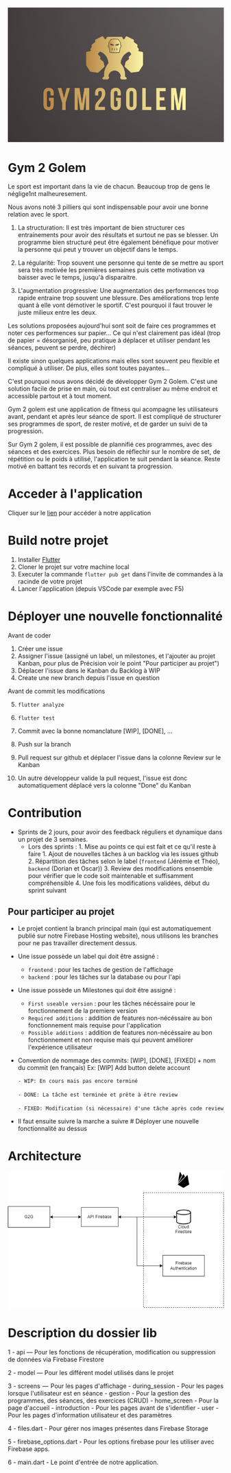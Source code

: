 ![](ressources/large.jpg)
# Gym 2 Golem

Le sport est important dans la vie de chacun. Beaucoup trop de gens le néglige1nt malheuresement. 

Nous avons noté 3 pilliers qui sont indispensable pour avoir une bonne relation avec le sport. 

1. La structuration: Il est très important de bien structurer ces entrainements pour avoir des résultats et surtout ne pas se blesser. 
Un programme bien structuré peut être également bénéfique pour motiver la personne qui peut y trouver un objectif dans le temps.

2. La régularité: Trop souvent une personne qui tente de se mettre au sport sera très motivée les premières semaines puis cette motivation va baisser avec le temps, jusqu'à disparaitre. 

3. L'augmentation progressive: Une augmentation des performences trop rapide entraine trop souvent une blessure. Des améliorations trop lente quant à elle vont démotiver le sportif. C'est pourquoi il faut trouver le juste milieux entre les deux. 

Les solutions proposées aujourd'hui sont soit de faire ces programmes et noter ces performences sur papier... 
Ce qui n'est clairement pas idéal (trop de papier = désorganisé, peu pratique à déplacer et utiliser pendant les séances, peuvent se perdre, déchirer)

Il existe sinon quelques applications mais elles sont souvent peu flexible et compliqué à utiliser. De plus, elles sont toutes payantes...

C'est pourquoi nous avons décidé de développer Gym 2 Golem. 
C'est une solution facile de prise en main, où tout est centraliser au même endroit et accessible partout et à tout moment. 

Gym 2 golem est une application de fitness qui acompagne les utilisateurs avant, pendant et après leur séance de sport. 
Il est compliqué de structurer ses programmes de sport, de rester motivé, et de garder un suivi de ta progression. 

Sur Gym 2 golem, il est possible de plannifié ces programmes, avec des séances et des exercices. 
Plus besoin de réflechir sur le nombre de set, de répétition ou le poids à utilisé, l'application te suit pendant la séance.
Reste motivé en battant tes records et en suivant ta progression. 

# Acceder à l'application 
Cliquer sur le [lien](https://gilliozdorian.wixsite.com/gym2golem) pour accéder à notre application
# Build notre projet 
1. Installer [Flutter](https://docs.flutter.dev/get-started/install) 
2. Cloner le projet sur votre machine local
3. Executer la commande ```flutter pub get``` dans l'invite de commandes à la racinde de votre projet
4. Lancer l'application (depuis VSCode par exemple avec F5)

# Déployer une nouvelle fonctionnalité 
Avant de coder
1. Créer une issue
2. Assigner l'issue (assigné un label, un milestones, et l'ajouter au projet Kanban, pour plus de Précision voir le point "Pour participer au projet") 
3. Déplacer l'issue dans le Kanban du Backlog à WIP
4. Create une new branch depuis l'issue en question

Avant de commit les modifications

5. ```flutter analyze```
 
6. ```flutter test```

7. Commit avec la bonne nomanclature [WIP], [DONE], ...
8. Push sur la branch
9. Pull request sur github et déplacer l'issue dans la colonne Review sur le Kanban 
10. Un autre développeur valide la pull request, l'issue est donc automatiquement déplacé vers la colonne "Done" du Kanban

# Contribution
- Sprints de 2 jours, pour avoir des feedback réguliers et dynamique dans un projet de 3 semaines.
   - Lors des sprints : 
         1. Mise au points ce qui est fait et ce qu'il reste à faire
         1. Ajout de nouvelles tâches à un backlog via les issues github
         2. Répartition des tâches selon le label (```frontend``` (Jérémie et Théo), ```backend``` (Dorian et Oscar))
         3. Review des modifications ensemble pour vérifier que le code soit maintenable et suffisamment compréhensible
         4. Une fois les modifications validées, début du sprint suivant

## Pour participer au projet 
- Le projet contient la branch principal main (qui est automatiquement publié sur notre Firebase Hosting website), nous utilisons les branches pour ne pas travailler directement dessus. 

- Une issue possède un label qui doit être assigné : 
   - ```frontend``` : pour les taches de gestion de l'affichage
   - ```backend``` : pour les tâches sur la database ou pour l'api 

- Une issue possède un Milestones qui doit être assigné : 
   - ```First useable version``` : pour les tâches nécéssaire pour le fonctionnement de la premiere version 
   - ```Required additions``` : addition de features non-nécéssaire au bon fonctionnement mais requise pour l'application
   - ```Possible additions``` : addition de features non-nécéssaire au bon fonctionnement et non requise mais qui peuvent améliorer l'expérience utilisateur

- Convention de nommage des commits: [WIP], [DONE], [FIXED] + nom du commit (en français) 
      Ex: [WIP] Add button delete account

      - WIP: En cours mais pas encore terminé

      - DONE: La tâche est terminée et prête à être review

      - FIXED: Modification (si nécessaire) d'une tâche après code review
      

- Il faut ensuite suivre la marche a suivre # Déployer une nouvelle fonctionnalité au dessus

# Architecture 

![](ressources/schema_pdg.png)

# Description du dossier lib 

1 - api — Pour les fonctions de récupération, modification ou suppression de données via Firebase Firestore

2 - model — Pour les différent model utilisés dans le projet

3 - screens  —  Pour les pages d'affichage 
      - during_session - Pour les pages lorsque l'utilisateur est en séance 
      - gestion - Pour la gestion des programmes, des séances, des exercices (CRUD)
      - home_screen - Pour la page d'accueil 
      - introduction - Pour les pages avant de s'identifier
      - user - Pour les pages d'information utilisateur et des paramètres
      
4 - files.dart - Pour gérer nos images présentes dans Firebase Storage

5 - firebase_options.dart - Pour les options firebase pour les utiliser avec Firebase apps.

6 - main.dart - Le point d'entrée de notre application.
